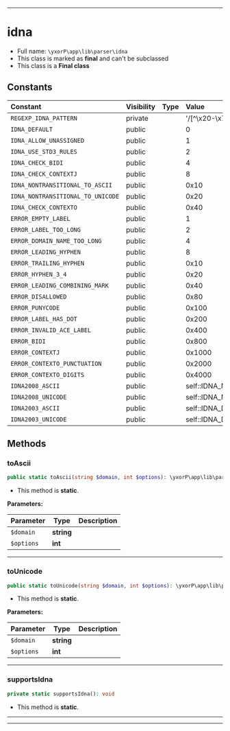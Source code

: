 ***

# idna





* Full name: `\yxorP\app\lib\parser\idna`
* This class is marked as **final** and can't be subclassed
* This class is a **Final class**


## Constants

| Constant | Visibility | Type | Value |
|:---------|:-----------|:-----|:------|
|`REGEXP_IDNA_PATTERN`|private| |&#039;/[^\\x20-\\x7f]/&#039;|
|`IDNA_DEFAULT`|public| |0|
|`IDNA_ALLOW_UNASSIGNED`|public| |1|
|`IDNA_USE_STD3_RULES`|public| |2|
|`IDNA_CHECK_BIDI`|public| |4|
|`IDNA_CHECK_CONTEXTJ`|public| |8|
|`IDNA_NONTRANSITIONAL_TO_ASCII`|public| |0x10|
|`IDNA_NONTRANSITIONAL_TO_UNICODE`|public| |0x20|
|`IDNA_CHECK_CONTEXTO`|public| |0x40|
|`ERROR_EMPTY_LABEL`|public| |1|
|`ERROR_LABEL_TOO_LONG`|public| |2|
|`ERROR_DOMAIN_NAME_TOO_LONG`|public| |4|
|`ERROR_LEADING_HYPHEN`|public| |8|
|`ERROR_TRAILING_HYPHEN`|public| |0x10|
|`ERROR_HYPHEN_3_4`|public| |0x20|
|`ERROR_LEADING_COMBINING_MARK`|public| |0x40|
|`ERROR_DISALLOWED`|public| |0x80|
|`ERROR_PUNYCODE`|public| |0x100|
|`ERROR_LABEL_HAS_DOT`|public| |0x200|
|`ERROR_INVALID_ACE_LABEL`|public| |0x400|
|`ERROR_BIDI`|public| |0x800|
|`ERROR_CONTEXTJ`|public| |0x1000|
|`ERROR_CONTEXTO_PUNCTUATION`|public| |0x2000|
|`ERROR_CONTEXTO_DIGITS`|public| |0x4000|
|`IDNA2008_ASCII`|public| |self::IDNA_NONTRANSITIONAL_TO_ASCII | self::IDNA_CHECK_BIDI | self::IDNA_USE_STD3_RULES | self::IDNA_CHECK_CONTEXTJ|
|`IDNA2008_UNICODE`|public| |self::IDNA_NONTRANSITIONAL_TO_UNICODE | self::IDNA_CHECK_BIDI | self::IDNA_USE_STD3_RULES | self::IDNA_CHECK_CONTEXTJ|
|`IDNA2003_ASCII`|public| |self::IDNA_DEFAULT|
|`IDNA2003_UNICODE`|public| |self::IDNA_DEFAULT|


## Methods


### toAscii



```php
public static toAscii(string $domain, int $options): \yxorP\app\lib\parser\idnaInfo
```



* This method is **static**.




**Parameters:**

| Parameter | Type | Description |
|-----------|------|-------------|
| `$domain` | **string** |  |
| `$options` | **int** |  |




***

### toUnicode



```php
public static toUnicode(string $domain, int $options): \yxorP\app\lib\parser\idnaInfo
```



* This method is **static**.




**Parameters:**

| Parameter | Type | Description |
|-----------|------|-------------|
| `$domain` | **string** |  |
| `$options` | **int** |  |




***

### supportsIdna



```php
private static supportsIdna(): void
```



* This method is **static**.







***


***

